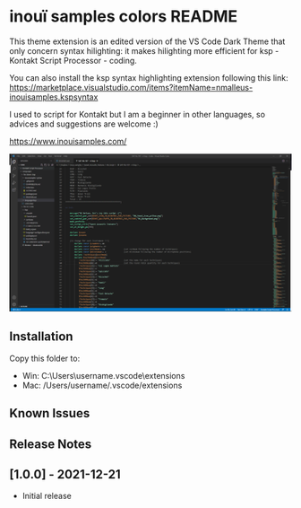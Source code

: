 # inouï samples colors README

This theme extension is an edited version of the VS Code Dark Theme that only concern syntax hilighting: it makes hilighting more efficient for ksp - Kontakt Script Processor - coding.  
    
You can also install the ksp syntax highlighting extension following this link:  
https://marketplace.visualstudio.com/items?itemName=nmalleus-inouisamples.kspsyntax  
  
I used to script for Kontakt but I am a beginner in other languages, so advices and suggestions are welcome :)  
  
https://www.inouisamples.com/

![Image](https://raw.githubusercontent.com/nmalleus/ksp/master/resources/inoui%20KSP%20example.png)

## Installation

Copy this folder to:  
* Win: C:\Users\username\.vscode\extensions  
* Mac: /Users/username/.vscode/extensions  
  
## Known Issues

## Release Notes

## [1.0.0] - 2021-12-21
- Initial release